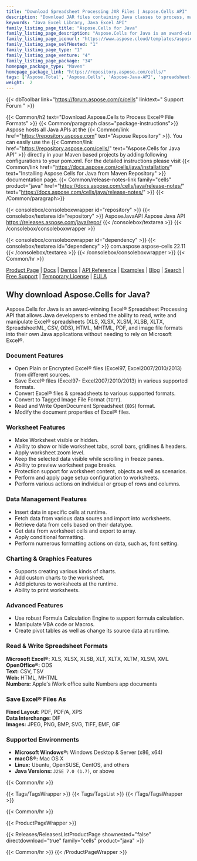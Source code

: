 ```yaml
---
title: "Download Spreadsheet Processing JAR Files | Aspose.Cells API"
description: "Download JAR files containing Java classes to process, manipulate & convert Excel® spreadsheets via on-premise API. Supports chart, printing, encryption & more."
keywords: "Java Excel Library, Java Excel API"
family_listing_page_title: "Aspose.Cells for Java"
family_listing_page_description: "Aspose.Cells for Java is an award-winning Excel Spreadsheet Processing API that allows the Java developers to embed the ability to read, write and manipulate Excel spreadsheets in their own Java applications without needing to rely on Microsoft Excel."
family_listing_page_iconurl: "https://www.aspose.cloud/templates/aspose/App_Themes/V3/images/cells/272x272/aspose_cells-for-java.png"
family_listing_page_selfHosted: "1"
family_listing_page_type: "1"
family_listing_page_venture: "4"
family_listing_page_package: "34"
homepage_package_type: "Maven"
homepage_package_link: "https://repository.aspose.com/cells/"
tags: ['Aspose.Total', 'Aspose.Cells', 'Aspose-Java-API', 'spreadsheet-java-library', 'spreadsheet-java-class', 'Maven', 'XLS', 'XLSX', 'XLSB', 'XLSM', 'XLT', 'XLTX', 'XLTM', 'XLAM', 'CSV', 'TSV', 'TabDelimited', 'TXT', 'HTML', 'MHTML', 'ODS', 'SpreadsheetML', 'Numbers', 'JSON', 'DIF', 'PDF', 'XPS', 'SVG', 'TIFF', 'PNG', 'BMP', 'EMF', 'JPEG', 'GIF', 'Markdown', 'SXC', 'FODS', 'DOCX', 'PPTX', 'Windows', 'Linux', 'Mac', 'J2SE', 'print', 'rendering', 'spreadsheet', 'encryption', 'workbook', 'excel-to-XPS', 'worksheet-to-XPS', 'workbook-to-XPS', 'excel-to-HTML', 'excel-to-PDF', 'conversion', 'convert', 'PDFA', 'worksheet-to-image', 'worksheet-to-SVG', 'JSON-to-CSV', 'CSV-to-JSON', 'import']
weight:  2
---
```


{{< dbToolbar link="https://forum.aspose.com/c/cells" linktext=" Support Forum " >}}

{{< Common/h2 text="Download Aspose.Cells to Process Excel® File Formats"  >}}
{{< Common/paragraph class="package-instructions">}}
Aspose hosts all Java APIs at the {{< Common/link href="https://repository.aspose.com" text="Aspose Repository"  >}}. You can easily use the {{< Common/link href="https://repository.aspose.com/cells/" text="Aspose.Cells for Java API"  >}} directly in your Maven based projects by adding following configurations to your pom.xml. For the detailed instructions please visit {{< Common/link href="https://docs.aspose.com/cells/java/installation/" text="Installing Aspose.Cells for Java from Maven Repository"  >}} documentation page.
{{< Common/release-notes-link family="cells" product="java" href="https://docs.aspose.com/cells/java/release-notes/" text="https://docs.aspose.com/cells/java/release-notes/"  >}}
{{< /Common/paragraph>}}

{{< consolebox/consoleboxwrapper id="repository" >}}
   {{< consolebox/textarea id="repository" >}} 
      <repository>
      <id>AsposeJavaAPI</id>
      <name>Aspose Java API</name>
      <url>https://releases.aspose.com/java/repo/</url>
      </repository> 
   {{< /consolebox/textarea >}}
{{< /consolebox/consoleboxwrapper >}}

{{< consolebox/consoleboxwrapper id="dependency" >}}
   {{< consolebox/textarea id="dependency" >}}
      <dependency>
      <groupId>com.aspose</groupId>
      <artifactId>aspose-cells</artifactId>
      <version>22.11</version>
      </dependency>
   {{< /consolebox/textarea >}}
{{< /consolebox/consoleboxwrapper >}}
{{< Common/hr >}}

[Product Page](https://products.aspose.com/cells/java) | [Docs](https://docs.aspose.com/cells/java/) | [Demos](https://products.aspose.app/cells/family) | [API Reference](https://apireference.aspose.com/cells/java) | [Examples](https://github.com/aspose-cells/Aspose.Cells-for-Java) | [Blog](https://blog.aspose.com/category/cells/) | [Search](https://search.aspose.com/) | [Free Support](https://forum.aspose.com/c/cells) | [Temporary License](https://purchase.aspose.com/temporary-license) | [EULA](https://about.aspose.com/legal/eula/)

## Why download Aspose.Cells for Java?

Aspose.Cells for Java is an award-winning Excel&reg; Spreadsheet Processing API that allows Java developers to embed the ability to read, write and manipulate Excel&reg; spreadsheets (XLS, XLSX, XLSM, XLSB, XLTX, SpreadsheetML, CSV, ODS), HTML, MHTML, PDF, and image file formats into their own Java applications without needing to rely on Microsoft Excel&reg;.

### Document Features

- Open Plain or Encrypted Excel&reg; files (Excel97, Excel2007/2010/2013) from different sources.
- Save Excel&reg; files (Excel97- Excel2007/2010/2013) in various supported formats.
- Convert Excel&reg; files & spreadsheets to various supported formats.
- Convert to Tagged Image File Format (`TIFF`).
- Read and Write OpenDocument Spreadsheet (`ODS`) format.
- Modify the document properties of Excel&reg; files.

### Worksheet Features

- Make Worksheet visible or hidden.
- Ability to show or hide worksheet tabs, scroll bars, gridlines & headers.
- Apply worksheet zoom level.
- Keep the selected data visible while scrolling in freeze panes.
- Ability to preview worksheet page breaks.
- Protection support for worksheet content, objects as well as scenarios.
- Perform and apply page setup configuration to worksheets.
- Perform various actions on individual or group of rows and columns.

### Data Management Features

- Insert data in specific cells at runtime.
- Fetch data from various data soures and import into worksheets.
- Retrieve data from cells based on their datatype.
- Get data from worksheet cells and export to array.
- Apply conditional formatting.
- Perform numerous formatting actions on data, such as, font setting.

### Charting & Graphics Features

- Supports creating various kinds of charts.
- Add custom charts to the worksheet.
- Add pictures to worksheets at the runtime.
- Ability to print worksheets.

### Advanced Features

- Use robust Formula Calculation Engine to support formula calculation.
- Manipulate VBA code or Macros.
- Create pivot tables as well as change its source data at runtime.

### Read & Write Spreadsheet Formats

**Microsoft Excel&reg;:** XLS, XLSX, XLSB, XLT, XLTX, XLTM, XLSM, XML\
**OpenOffice&reg;:** ODS\
**Text:** CSV, TSV\
**Web:** HTML, MHTML\
**Numbers:** Apple's iWork office suite Numbers app documents

### Save Excel&reg; Files As

**Fixed Layout:** PDF, PDF/A, XPS\
**Data Interchange:** DIF\
**Images:** JPEG, PNG, BMP, SVG, TIFF, EMF, GIF

### Supported Environments

- **Microsoft Windows&reg;:** Windows Desktop & Server (x86, x64)
- **macOS&reg;:** Mac OS X
- **Linux:** Ubuntu, OpenSUSE, CentOS, and others
- **Java Versions:** `J2SE 7.0 (1.7)`, or above

{{< Common/hr >}}

{{< Tags/TagsWrapper >}}
 {{< Tags/TagsList >}}
{{< /Tags/TagsWrapper >}}

{{< Common/hr >}}

{{< ProductPageWrapper >}}
<!-- ReleasesListProductPage-->
   {{< Releases/ReleasesListProductPage shownested="false"  directdownload="true" family="cells" product="java" >}}
<!-- /ReleasesListProductPage-->
{{< Common/hr >}}
{{< /ProductPageWrapper >}}
